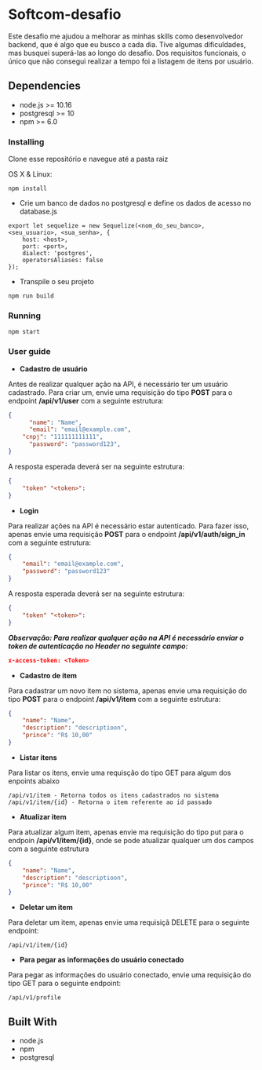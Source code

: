 # Softcom-desafio
Este desafio me ajudou a melhorar as minhas skills como desenvolvedor backend, que é algo que eu busco a cada dia. Tive algumas dificuldades, mas busquei superá-las ao longo do desafio. Dos requisitos funcionais, o único que não consegui realizar a tempo foi a listagem de itens por usuário.

## Dependencies

- node.js >= 10.16
- postgresql >= 10 
- npm >= 6.0

### Installing
 
Clone esse repositório e navegue até a pasta raiz

OS X & Linux:

```
npm install
```

* Crie um banco de dados no postgresql e define os dados de acesso no database.js
```
export let sequelize = new Sequelize(<nom_do_seu_banco>, <seu_usuario>, <sua_senha>, {
    host: <host>,
    port: <port>,
    dialect: 'postgres',
    operatorsAliases: false
});
```
* Transpile o seu projeto
```
npm run build
```

### Running

```
npm start
```

### User guide
* **Cadastro de usuário**

Antes de realizar qualquer ação na API, é necessário ter um usuário cadastrado. Para criar um, envie uma requisição do tipo **POST** para o endpoint **/api/v1/user** com a seguinte estrutura:

```json
{
	  "name": "Name",
	  "email": "email@example.com",
    "cnpj": "111111111111",
	  "password": "password123",
}
```

A resposta esperada deverá ser na seguinte estrutura:

```json
{
    "token" "<token>":
}
```

* **Login**

Para realizar ações na API é necessário estar autenticado. Para fazer isso, apenas envie uma requisição **POST** para o endpoint **/api/v1/auth/sign_in** com a seguinte estrutura:

```json
{
	"email": "email@example.com",
	"password": "password123"
}
```
A resposta esperada deverá ser na seguinte estrutura:

```json
{
    "token" "<token>":
}
```
***Observação: Para realizar qualquer ação na API é necessário enviar o token de autenticação no Header no seguinte campo:***

```json
x-access-token: <Token>
```

* **Cadastro de item**

Para cadastrar um novo item no sistema, apenas envie uma requisição do tipo **POST** para o endpoint **/api/v1/item** com a seguinte estrutura:

```json
{
	"name": "Name",
	"description": "descriptioon",
	"prince": "R$ 10,00"
}
```

* **Listar itens**

Para listar os itens, envie uma requisção do tipo GET para algum dos enpoints abaixo

```
/api/v1/item - Retorna todos os itens cadastrados no sistema
/api/v1/item/{id} - Retorna o item referente ao id passado
```

* **Atualizar item** 

Para atualizar algum item, apenas envie ma requisição do tipo put para o endpoin **/api/v1/item/{id}**, onde se pode atualizar qualquer um dos campos com a seguinte estrutura

```json
{
	"name": "Name",
	"description": "descriptioon",
	"prince": "R$ 10,00"
}
```

* **Deletar um item**

Para deletar um item, apenas envie uma requisiçã DELETE para o seguinte endpoint:
```
/api/v1/item/{id}
```

* **Para pegar as informações do usuário conectado**


Para pegar as informações do usuário conectado, envie uma requisição do tipo GET para o seguinte endpoint:

```
/api/v1/profile
```

## Built With

* node.js
* npm
* postgresql

